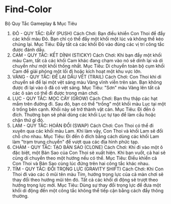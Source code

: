 # Find-Color
Bộ Quy Tắc Gameplay & Mục Tiêu
1. ĐỎ - QUY TẮC: ĐẨY (PUSH)
Cách Chơi: Bạn điều khiển Con Thoi để đẩy các khối màu Đỏ. Bạn chỉ có thể đẩy một khối một lúc và không thể kéo chúng lại.
Mục Tiêu: Đẩy tất cả các khối Đỏ vào đúng các vị trí công tắc được đánh dấu.
2. CAM - QUY TẮC: KẾT DÍNH (STICKY)
Cách Chơi: Khi bạn đẩy một khối màu Cam, tất cả các khối Cam khác đang chạm vào nó sẽ dính lại và di chuyển như một khối thống nhất.
Mục Tiêu: Di chuyển toàn bộ cụm khối Cam để giải phóng một lối đi hoặc kích hoạt một khu vực lớn.
3. VÀNG - QUY TẮC: ĐỂ LẠI DẤU VẾT (TRAIL)
Cách Chơi: Con Thoi khi di chuyển sẽ để lại một vệt sáng màu Vàng vĩnh viễn trên sàn. Bạn không được đi lại vào ô đã có vệt sáng.
Mục Tiêu: "Sơn" màu Vàng lên tất cả các ô sàn có thể đi được trong màn chơi.
4. LỤC - QUY TẮC: MỌC CÂY (GROW)
Cách Chơi: Bạn thu thập các hạt mầm trên đường đi. Sau đó, bạn có thể "trồng" một khối màu Lục tại một ô trống bên cạnh. Khối này sẽ trở thành vật cản.
Mục Tiêu: Đi đến ô đích. Thường bạn sẽ phải dùng các khối Lục tự tạo để làm cầu hoặc chặn thứ gì đó.
5. LAM - QUY TẮC: HOÁN ĐỔI (SWAP)
Cách Chơi: Con Thoi có thể đi xuyên qua các khối màu Lam. Khi làm vậy, Con Thoi và khối Lam sẽ đổi chỗ cho nhau.
Mục Tiêu: Đi đến ô đích bằng cách dùng các khối Lam làm "trạm trung chuyển" để vượt qua các địa hình phức tạp.
6. CHÀM - QUY TẮC: TẠO BẢN SAO (CLONE)
Cách Chơi: Khi đi vào một ô đặc biệt, một Bản Sao của Con Thoi sẽ xuất hiện. Khi bạn vuốt, cả hai sẽ cùng di chuyển theo một hướng nếu có thể.
Mục Tiêu: Điều khiển cả Con Thoi và Bản Sao cùng lúc đứng trên hai công tắc khác nhau.
7. TÍM - QUY TẮC: ĐỔI TRỌNG LỰC (GRAVITY SHIFT)
Cách Chơi: Khi Con Thoi đi vào các ô mũi tên màu Tím, hướng trọng lực của cả màn chơi sẽ thay đổi theo hướng mũi tên đó. Tất cả các khối di động sẽ trượt theo hướng trọng lực mới.
Mục Tiêu: Dùng sự thay đổi trọng lực để đưa một khối di động đến một công tắc không thể tiếp cận bằng cách đẩy thông thường.
